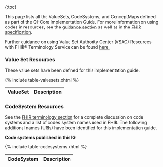 {:toc}


This page lists all the ValueSets, CodeSystems, and ConceptMaps defined as part of the QI-Core Implementation Guide. For
more information on using codes in resources, see the
[guidance section]({{site.data.fhir.ver.uscore}}/general-requirements.html#using-codes-in-us-core-profiles) as well as in the
[FHIR specification](http://hl7.org/fhir/terminologies.html).

Further guidance on using Value Set Authority Center (VSAC) Resources with FHIR® Terminology Service
can be found [here.]({{site.data.fhir.ver.uscore}}/terminology.html#using-value-set-authority-center-vsac)

### Value Set Resources

These value sets have been defined for this implementation guide.

<table class="list">
	<thead>
		<tr>
			<th>ValueSet</th><th>Description</th>
		</tr>
	</thead>
	<tbody>
		{% include table-valuesets.xhtml %}
	</tbody>
</table>


### CodeSystem Resources

See the [FHIR terminology section](http://hl7.org/fhir/terminologies-systems.html) for a complete discussion on code
systems and a list of codes system names used in FHIR. The following additional names (URIs) have been identified for
this implementation guide.

**Code systems published in this IG**

<table class="list">
	<thead>
		<tr>
			<th>CodeSystem</th><th>Description</th>
		</tr>
	</thead>
	<tbody>
		{% include table-codesystems.xhtml %}
	</tbody>
</table>
